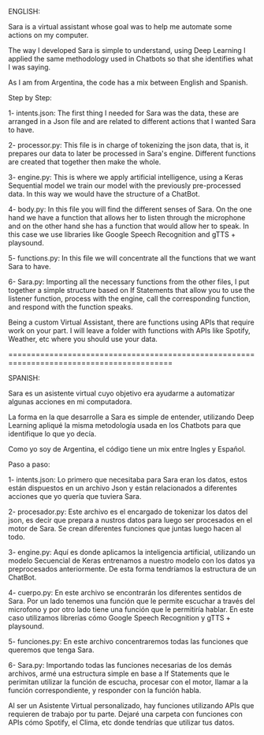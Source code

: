 ENGLISH:

Sara is a virtual assistant whose goal was to help me automate some actions on my computer.

The way I developed Sara is simple to understand, using Deep Learning I applied the same methodology used in Chatbots so that she identifies what I was saying.

As I am from Argentina, the code has a mix between English and Spanish.

Step by Step:

1- intents.json: The first thing I needed for Sara was the data, these are arranged in a Json file and are related to different actions that I wanted Sara to have.

2- processor.py: This file is in charge of tokenizing the json data, that is, it prepares our data to later be processed in Sara's engine. Different functions are created that together then make the whole.

3- engine.py: This is where we apply artificial intelligence, using a Keras Sequential model we train our model with the previously pre-processed data. In this way we would have the structure of a ChatBot.

4- body.py: In this file you will find the different senses of Sara. On the one hand we have a function that allows her to listen through the microphone and on the other hand she has a function that would allow her to speak. In this case we use libraries like Google Speech Recognition and gTTS + playsound.

5- functions.py: In this file we will concentrate all the functions that we want Sara to have.

6- Sara.py: Importing all the necessary functions from the other files, I put together a simple structure based on If Statements that allow you to use the listener function, process with the engine, call the corresponding function, and respond with the function speaks.

Being a custom Virtual Assistant, there are functions using APIs that require work on your part. I will leave a folder with functions with APIs like Spotify, Weather, etc where you should use your data.

==========================================================================================

SPANISH:

Sara es un asistente virtual cuyo objetivo era ayudarme a automatizar algunas acciones en mi computadora. 

La forma en la que desarrolle a Sara es simple de entender, utilizando Deep Learning apliqué la misma metodología usada en los Chatbots para que identifique lo que yo decía.

Como yo soy de Argentina, el código tiene un mix entre Ingles y Español.

Paso a paso:

1- intents.json: Lo primero que necesitaba para Sara eran los datos, estos están dispuestos en un archivo Json y están relacionados a diferentes acciones que yo quería que tuviera Sara.

2- procesador.py: Este archivo es el encargado de tokenizar los datos del json, es decir que prepara a nustros datos para luego ser procesados en el motor de Sara. Se crean diferentes funciones que juntas luego hacen al todo.

3- engine.py: Aquí es donde aplicamos la inteligencia artificial, utilizando un modelo Secuencial de Keras entrenamos a nuestro modelo con los datos ya preprocesados anteriormente. De esta forma tendríamos la estructura de un ChatBot.

4- cuerpo.py: En este archivo se encontrarán los diferentes sentidos de Sara. Por un lado tenemos una función que le permite escuchar a través del microfono y  por otro lado tiene una función que le permitiría hablar. En este caso utilizamos librerías cómo Google Speech Recognition y gTTS + playsound.

5- funciones.py: En este archivo concentraremos todas las funciones que queremos que tenga Sara. 

6- Sara.py: Importando todas las funciones necesarias de los demás archivos, armé una estructura simple en base a If Statements que le perimitan utilizar la función de escucha, procesar con el motor, llamar a la función correspondiente, y responder con la función habla.

Al ser un Asistente Virtual personalizado, hay funciones utilizando APIs que requieren de trabajo por tu parte. Dejaré una carpeta con funciones con APIs cómo Spotify, el Clima, etc donde tendrías que utilizar tus datos.

